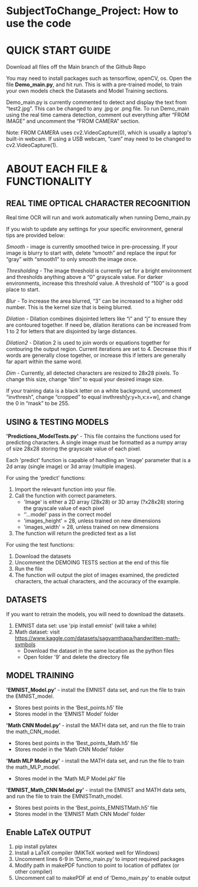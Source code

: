 # SubjectToChange_Project: How to use the code

# QUICK START GUIDE
Download all files off the Main branch of the Github Repo 

You may need to install packages such as tensorflow, openCV, os.
Open the file **Demo_main.py**, and hit run.
This is with a pre-trained model, to train your own models check the Datasets and Model Training sections.

Demo_main.py is currently commented to detect and display the text from “test2.jpg”. This can be changed to any .jpg or .png file. To run Demo_main using the real time camera detection, comment out everything after “FROM IMAGE” and uncomment the “FROM CAMERA” section. 

Note: FROM CAMERA uses cv2.VideoCapture(0), which is usually a laptop's built-in webcam. If using a USB webcam, “cam” may need to be changed to cv2.VideoCapture(1).

# ABOUT EACH FILE & FUNCTIONALITY
## REAL TIME OPTICAL CHARACTER RECOGNITION
Real time OCR will run and work automatically when running Demo_main.py

If you wish to update any settings for your specific environment, general tips are provided below:

*Smooth* - image is currently smoothed twice in pre-processing. If your image is blurry to start with, delete “smooth” and replace the input for “gray” with “smooth1” to only smooth the image once.

*Thresholding* - The image threshold is currently set for a bright environment and thresholds anything above a “0” grayscale value. For darker environments, increase this threshold value. A threshold of “100” is a good place to start.

*Blur* - To increase the area blurred, “3” can be increased to a higher odd number. This is the kernel size that is being blurred.

*Dilation* - Dilation combines disjointed letters like “i” and “j” to ensure they are contoured together. If need be, dilation iterations can be increased from 1 to 2 for letters that are disjointed by large distances.

*Dilation2* - Dilation 2 is used to join words or equations together for contouring the output region. Current iterations are set to 4. Decrease this if words are generally close together, or increase this if letters are generally far apart within the same word. 

*Dim* - Currently, all detected characters are resized to 28x28 pixels. To change this size, change “dim” to equal your desired image size.

If your training data is a black letter on a white background, uncomment “invthresh”, change “cropped” to equal invthresh[y:y+h,x:x+w], and change the 0 in “mask” to be 255.

## USING & TESTING MODELS
**'Predictions_ModelTests.py'** - This file contains the functions used for predicting characters. 
A single image must be formatted as a numpy array of size 28x28 storing the grayscale value of each pixel. 

Each 'predict' function is capable of handling an 'image' parameter that is a 2d array (single image) or 3d array (multiple images).

For using the 'predict' functions:
1. Import the relevant function into your file.
2. Call the function with correct parameters. 
   * 'Image'  is either a 2D array (28x28) or 3D array (?x28x28) storing the grayscale value of each pixel
   * ‘'...model' pass in the correct model
   * 'images_height' = 28, unless trained on new dimensions
   * 'images_width' = 28, unless trained on new dimensions
3. The function will return the predicted text as a list

For using the test functions:
1. Download the datasets
2. Uncomment the DEMOING TESTS section at the end of this file
3. Run the file
4. The function will output the plot of images examined, the predicted characters, the actual characters, and the accuracy of the example.

## DATASETS
If you want to retrain the models, you will need to download the datasets.
1. EMNIST data set: use 'pip install emnist' (will take a while)
2. Math dataset: visit https://www.kaggle.com/datasets/sagyamthapa/handwritten-math-symbols
   * Download the dataset in the same location as the python files
   * Open folder '9' and delete the directory file

## MODEL TRAINING
**'EMNIST_Model.py'** - install the EMNIST data set, and run the file to train the EMNIST_model.
* Stores best points in the ‘Best_points.h5’ file
* Stores model in the ‘EMNIST Model’ folder

**'Math CNN Model.py'** - install the MATH data set, and run the file to train the math_CNN_model.
* Stores best points in the ‘Best_points_Math.h5’ file
* Stores model in the ‘Math CNN Model’ folder

**'Math MLP Model.py'** - install the MATH data set, and run the file to train the math_MLP_model.
* Stores model in the ‘Math MLP Model.pkl’ file

**'EMNIST_Math_CNN Model.py'** - install the EMNIST and MATH data sets, and run the file to train the EMNISTmath_model.
* Stores best points in the ‘Best_points_EMNISTMath.h5’ file
* Stores model in the ‘EMNIST Math CNN Model’ folder


## Enable LaTeX OUTPUT
1. pip install pylatex
2. Install a LaTeX compiler (MiKTeX worked well for Windows)
3. Uncomment lines 6-9 in ‘Demo_main.py’ to import required packages
4. Modify path in makePDF function to point to location of pdflatex (or other compiler)
5. Uncomment call to makePDF at end of ‘Demo_main.py’ to enable output

